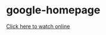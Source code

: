 # google-homepage

<a href="https://kuawi.github.io/google-homepage/">Click here to watch online</a>
